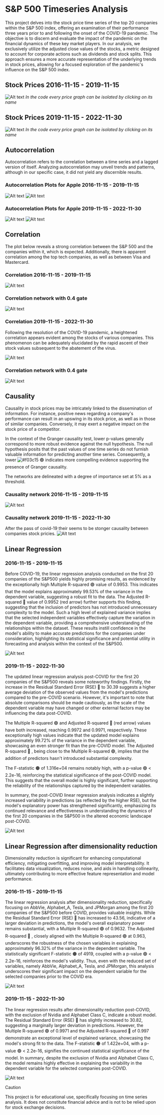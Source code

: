 # S&P 500 Timeseries Analysis

This project delves into the stock price time series of the top 20 companies within the S&P 500 index, offering an examination of their performance three years prior to and following the onset of the COVID-19 pandemic. The objective is to discern and evaluate the impact of the pandemic on the financial dynamics of these key market players. In our analysis, we exclusively utilize the adjusted close values of the stocks, a metric designed to account for corporate actions such as dividends and stock splits. This approach ensures a more accurate representation of the underlying trends in stock prices, allowing for a focused exploration of the pandemic's influence on the S&P 500 index.

## Stock Prices 2016-11-15 - 2019-11-15

![Alt text](https://github.com/Kalatz/Sp500_timeseries_covid/blob/main/Plots/1.png)
*In the code every price graph can be isolated by clicking on its name*

## Stock Prices 2019-11-15 - 2022-11-30

![Alt text](https://github.com/Kalatz/Sp500_timeseries_covid/blob/main/Plots/2.png)
*In the code every price graph can be isolated by clicking on its name*
## Autocorrelation

Autocorrelation refers to the correlation between a time series and a lagged version of itself. Analyzing autocorrelation may unveil trends and patterns, although in our specific case, it did not yield any discernible results.

### Autocorrelation Plots for Apple 2016-11-15 - 2019-11-15

![Alt text](https://github.com/Kalatz/Sp500_timeseries_covid/blob/main/Plots/3.png)
![Alt text](https://github.com/Kalatz/Sp500_timeseries_covid/blob/main/Plots/4.png)

### Autocorrelation Plots for Apple 2019-11-15 - 2022-11-30

![Alt text](https://github.com/Kalatz/Sp500_timeseries_covid/blob/main/Plots/5.png)
![Alt text](https://github.com/Kalatz/Sp500_timeseries_covid/blob/main/Plots/6.png)

## Correlation

The plot below reveals a strong correlation between the S&P 500 and the companies within it, which is expected. Additionally, there is apparent correlation among the top tech companies, as well as between Visa and Mastercard.

### Correlation 2016-11-15 - 2019-11-15

![Alt text](https://github.com/Kalatz/Sp500_timeseries_covid/blob/main/Plots/7.png)
### Correlation network with 0.4 gate
![Alt text](https://github.com/Kalatz/Sp500_timeseries_covid/blob/main/Plots/8.png)

### Correlation 2019-11-15 - 2022-11-30

Following the resolution of the COVID-19 pandemic, a heightened correlation appears evident among the stocks of various companies. This phenomenon can be adequately elucidated by the rapid ascent of their stock values subsequent to the abatement of the virus.

![Alt text](https://github.com/Kalatz/Sp500_timeseries_covid/blob/main/Plots/9.png)

### Correlation network with 0.4 gate

![Alt text](https://github.com/Kalatz/Sp500_timeseries_covid/blob/main/Plots/10.png)

## Causality

Causality in stock prices may be intricately linked to the dissemination of information. For instance, positive news regarding a company's performance can result in an upswing in its stock price, as well as in those of similar companies. Conversely, it may exert a negative impact on the stock price of a competitor.

In the context of the Granger causality test, lower p-values generally correspond to more robust evidence against the null hypothesis. The null hypothesis posits that the past values of one time series do not furnish valuable information for predicting another time series. Consequently, a lower ![#f03c15](p-value) 🟢 indicates more compelling evidence supporting the presence of Granger causality.

The networks are delineated with a degree of importance set at 5% as a threshold.
### Causality network 2016-11-15 - 2019-11-15

![Alt text](https://github.com/Kalatz/Sp500_timeseries_covid/blob/main/Plots/11.png)

### Causality network 2019-11-15 - 2022-11-30
After the pass of covid-19 their seems to be stonger causality between companies stock pricies.
![Alt text](https://github.com/Kalatz/Sp500_timeseries_covid/blob/main/Plots/12.png)

## Linear Regression

### 2016-11-15 - 2019-11-15

Before COVID-19, the linear regression analysis conducted on the first 20 companies of the S&P500 yields highly promising results, as evidenced by the exceptionally high Multiple R-squared 🟣 value of 0.9953. This indicates that the model explains approximately 99.53% of the variance in the dependent variable, suggesting a robust fit to the data. The Adjusted R-squared 🔴  value of 0.9952 (red arrow) further supports this finding, suggesting that the inclusion of predictors has not introduced unnecessary complexity to the model. Such a high level of explained variance implies that the selected independent variables effectively capture the variation in the dependent variable, providing a comprehensive understanding of the relationships within the dataset. These results instill confidence in the model's ability to make accurate predictions for the companies under consideration, highlighting its statistical significance and potential utility in forecasting and analysis within the context of the S&P500.

![Alt text](https://github.com/Kalatz/Sp500_timeseries_covid/blob/main/Plots/adjusted%20rsquare.png)

### 2019-11-15 - 2022-11-30

The updated linear regression analysis post-COVID for the first 20 companies of the S&P500 reveals some noteworthy findings. Firstly, the increase in the Residual Standard Error (RSE) 🔵 to 30.39 suggests a higher average deviation of the observed values from the model's predictions compared to the pre-COVID scenario. However, it's important to note that absolute comparisons should be made cautiously, as the scale of the dependent variable may have changed or other external factors may be influencing the data post-COVID.

The Multiple R-squared 🟣 and Adjusted R-squared 🔴  (red arrow) values have both increased, reaching 0.9972 and 0.9971, respectively. These exceptionally high values indicate that the updated model explains approximately 99.72% of the variance in the dependent variable, showcasing an even stronger fit than the pre-COVID model. The Adjusted R-squared 🔴 , being close to the Multiple R-squared 🟣, implies that the addition of predictors hasn't introduced substantial complexity.

The F-statistic 🟠  of 1.316e+04 remains notably high, with a p-value 🟢 < 2.2e-16, reinforcing the statistical significance of the post-COVID model. This suggests that the overall model is highly significant, further supporting the reliability of the relationships captured by the independent variables.

In summary, the post-COVID linear regression analysis indicates a slightly increased variability in predictions (as reflected by the higher RSE), but the model's explanatory power has strengthened significantly, emphasizing its continued relevance and effectiveness in understanding the dynamics of the first 20 companies in the S&P500 in the altered economic landscape post-COVID.

![Alt text](https://github.com/Kalatz/Sp500_timeseries_covid/blob/main/Plots/adjusted%20rsquare%20after.png)
## Linear Regression after dimensionality reduction

Dimensionality reduction is significant for enhancing computational efficiency, mitigating overfitting, and improving model interpretability. It facilitates data visualization, reduces noise, and aids in handling collinearity, ultimately contributing to more effective feature representation and model performance.

### 2016-11-15 - 2019-11-15

The linear regression analysis after dimensionality reduction, specifically focusing on AbbVie, Alphabet_A, Tesla, and JPMorgan among the first 20 companies of the S&P500 before COVID, provides valuable insights. While the Residual Standard Error (RSE) 🔵 has increased to 43.56, indicative of a larger deviation in predictions, the model's overall explanatory power remains substantial, with a Multiple R-squared 🟣 of 0.9632. The Adjusted R-squared 🔴 , closely aligned with the Multiple R-squared 🟣 at 0.963, underscores the robustness of the chosen variables in explaining approximately 96.32% of the variance in the dependent variable. The statistically significant F-statistic 🟠  of 4919, coupled with a p-value 🟢 < 2.2e-16, reinforces the model's validity. Thus, even with the reduced set of variables, namely AbbVie, Alphabet_A, Tesla, and JPMorgan, this analysis underscores their significant impact on the dependent variable for the selected companies prior to the COVID era.

![Alt text](https://github.com/Kalatz/Sp500_timeseries_covid/blob/main/Plots/r%20problem.png)

### 2019-11-15 - 2022-11-30

The linear regression results after dimensionality reduction post-COVID, with the exclusion of Nvidia and Alphabet Class C, indicate a robust model. The Residual Standard Error (RSE) 🔵 has slightly increased to 30.82, suggesting a marginally larger deviation in predictions. However, the Multiple R-squared 🟣 of 0.9971 and the Adjusted R-squared 🔴  of 0.997 demonstrate an exceptional level of explained variance, showcasing the model's strong fit to the data. The F-statistic 🟠  of 1.422e+04, with a p-value 🟢 < 2.2e-16, signifies the continued statistical significance of the model. In summary, despite the exclusion of Nvidia and Alphabet Class C, the model remains highly effective in explaining the variability in the dependent variable for the selected companies post-COVID.

![Alt text](https://github.com/Kalatz/Sp500_timeseries_covid/blob/main/Plots/regrs.png)

> [!CAUTION]
> This project is for educational use, specifically focusing on time series analysis. It does not constitute financial advice and is not to be relied upon for stock exchange decisions.
